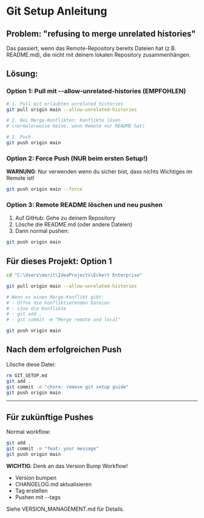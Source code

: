 # Git Setup Anleitung

## Problem: "refusing to merge unrelated histories"

Das passiert, wenn das Remote-Repository bereits Dateien hat (z.B. README.md), die nicht mit deinem lokalen Repository zusammenhängen.

## Lösung:

### Option 1: Pull mit --allow-unrelated-histories (EMPFOHLEN)

```bash
# 1. Pull mit erlaubten unrelated histories
git pull origin main --allow-unrelated-histories

# 2. Bei Merge-Konflikten: Konflikte lösen
# (normalerweise keine, wenn Remote nur README hat)

# 3. Push
git push origin main
```

### Option 2: Force Push (NUR beim ersten Setup!)

**WARNUNG**: Nur verwenden wenn du sicher bist, dass nichts Wichtiges im Remote ist!

```bash
git push origin main --force
```

### Option 3: Remote README löschen und neu pushen

1. Auf GitHub: Gehe zu deinem Repository
2. Lösche die README.md (oder andere Dateien)
3. Dann normal pushen:
```bash
git push origin main
```

## Für dieses Projekt: Option 1

```bash
cd "C:\Users\morit\IdeaProjects\Eckert Enterprise"

git pull origin main --allow-unrelated-histories

# Wenn es einen Merge-Konflikt gibt:
# - Öffne die konfliktierenden Dateien
# - Löse die Konflikte
# - git add .
# - git commit -m "Merge remote and local"

git push origin main
```

## Nach dem erfolgreichen Push

Lösche diese Datei:
```bash
rm GIT_SETUP.md
git add .
git commit -m "chore: remove git setup guide"
git push origin main
```

---

## Für zukünftige Pushes

Normal workflow:
```bash
git add .
git commit -m "feat: your message"
git push origin main
```

**WICHTIG**: Denk an das Version Bump Workflow!
- Version bumpen
- CHANGELOG.md aktualisieren
- Tag erstellen
- Pushen mit --tags

Siehe VERSION_MANAGEMENT.md für Details.
